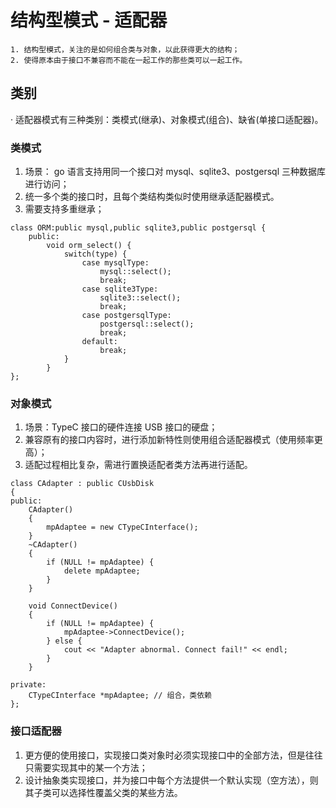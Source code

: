 # 结构型模式 - 适配器
```
1. 结构型模式，关注的是如何组合类与对象，以此获得更大的结构；
2. 使得原本由于接口不兼容而不能在一起工作的那些类可以一起工作。
``` 
## 类别
· 适配器模式有三种类别：类模式(继承)、对象模式(组合)、缺省(单接口适配器)。

### 类模式
1. 场景： go 语言支持用同一个接口对 mysql、sqlite3、postgersql 三种数据库进行访问；
2. 统一多个类的接口时，且每个类结构类似时使用继承适配器模式。
3. 需要支持多重继承；
```
class ORM:public mysql,public sqlite3,public postgersql {
    public:
        void orm_select() {
            switch(type) {
                case mysqlType:
                    mysql::select();
                    break;
                case sqlite3Type:
                    sqlite3::select();
                    break;
                case postgersqlType:
                    postgersql::select();
                    break;
                default:
                    break;
            }
        }
};
```
### 对象模式
1. 场景：TypeC 接口的硬件连接 USB 接口的硬盘；
2. 兼容原有的接口内容时，进行添加新特性则使用组合适配器模式（使用频率更高）；
3. 适配过程相比复杂，需进行置换适配者类方法再进行适配。
```
class CAdapter : public CUsbDisk 
{
public:
    CAdapter()
    {
        mpAdaptee = new CTypeCInterface();
    }
    ~CAdapter()
    {
        if (NULL != mpAdaptee) {
            delete mpAdaptee;
        }
    }

    void ConnectDevice()
    {
        if (NULL != mpAdaptee) {
            mpAdaptee->ConnectDevice();
        } else {
            cout << "Adapter abnormal. Connect fail!" << endl;
        }
    }

private:
    CTypeCInterface *mpAdaptee; // 组合，类依赖
};

```
### 接口适配器
1. 更方便的使用接口，实现接口类对象时必须实现接口中的全部方法，但是往往只需要实现其中的某一个方法；
2. 设计抽象类实现接口，并为接口中每个方法提供一个默认实现（空方法），则其子类可以选择性覆盖父类的某些方法。



